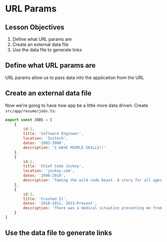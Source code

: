 # URL Params

## Lesson Objectives

1. Define what URL params are
1. Create an external data file
1. Use the data file to generate links

## Define what URL params are

URL params allow us to pass data into the application from the URL

## Create an external data file

Now we're going to have how app be a little more data driven.  Create `src/app/resume/jobs.ts`:

```javascript
export const JOBS = [
    {
        id:1,
        title: 'Software Engineer',
        location: 'Initech',
        dates: '2003-2008',
        description: 'I HAVE PEOPLE SKILLS!!'
    },
    {
        id:2,
        title: 'Chief Code Jockey',
        location: 'jockey.com',
        dates: '2008-2010',
        description: 'Taming the wild code beast. A story for all ages. A friendship for all time. Share the adventure.'
    },
    {
        id:3,
        title: 'Crushed It',
        dates: '2010-2011, 2013-Present',
        description: 'There was a medical situation preventing me from crushing it to my usual standards. So I had to take some time off until I was able to crush it at 100%, at which point I resumed crushing it full-time.'
    }
]
```

## Use the data file to generate links

